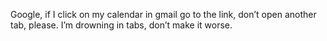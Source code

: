 <!--
id: 218890712
link: http://kevinisom.info/post/218890712/google-if-i-click-on-my-calendar-in-gmail-go-to
slug: google-if-i-click-on-my-calendar-in-gmail-go-to
date: Wed Oct 21 2009 20:50:48 GMT+1300 (NZDT)
raw: {"blog_name":"kevinisom","id":218890712,"post_url":"http://kevinisom.info/post/218890712/google-if-i-click-on-my-calendar-in-gmail-go-to","slug":"google-if-i-click-on-my-calendar-in-gmail-go-to","type":"text","date":"2009-10-21 07:50:48 GMT","timestamp":1256111448,"state":"published","format":"html","reblog_key":"RVXIN6eJ","tags":[],"short_url":"http://tmblr.co/Zw68YyD307O","highlighted":[],"feed_item":"http://twitter.com/kev_nz/statuses/5038828667","from_feed_id":"650289","note_count":0,"title":null,"body":"<p>Google, if I click on my calendar in gmail go to the link, don&#8217;t open another tab, please. I&#8217;m drowning in tabs, don&#8217;t make it worse.</p>"}
publish: 2009-10-021
tags: 
title: null
-->


Google, if I click on my calendar in gmail go to the link, don’t open
another tab, please. I’m drowning in tabs, don’t make it worse.


